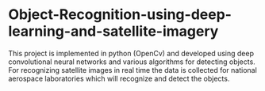 # Object-Recognition-using-deep-learning-and-satellite-imagery
This project is implemented in python (OpenCv) and developed using deep convolutional neural networks and various algorithms for detecting objects. For recognizing satellite images in real time the data is collected for national aerospace laboratories which will recognize and detect the objects.  
